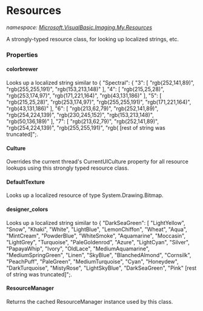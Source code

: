 ﻿# Resources
_namespace: <a href="#" onClick="load('/docs/Microsoft.VisualBasic.Imaging.My.Resources/index.md')">Microsoft.VisualBasic.Imaging.My.Resources</a>_

A strongly-typed resource class, for looking up localized strings, etc.




### Properties

#### colorbrewer
Looks up a localized string similar to { 
 "Spectral": {
 "3": [ "rgb(252,141,89)", "rgb(255,255,191)", "rgb(153,213,148)" ],
 "4": [ "rgb(215,25,28)", "rgb(253,174,97)", "rgb(171,221,164)", "rgb(43,131,186)" ],
 "5": [ "rgb(215,25,28)", "rgb(253,174,97)", "rgb(255,255,191)", "rgb(171,221,164)", "rgb(43,131,186)" ],
 "6": [ "rgb(213,62,79)", "rgb(252,141,89)", "rgb(254,224,139)", "rgb(230,245,152)", "rgb(153,213,148)", "rgb(50,136,189)" ],
 "7": [ "rgb(213,62,79)", "rgb(252,141,89)", "rgb(254,224,139)", "rgb(255,255,191)", "rgb( [rest of string was truncated]";.
#### Culture
Overrides the current thread's CurrentUICulture property for all
 resource lookups using this strongly typed resource class.
#### DefaultTexture
Looks up a localized resource of type System.Drawing.Bitmap.
#### designer_colors
Looks up a localized string similar to { 
 "DarkSeaGreen": [ "LightYellow", "Snow", "Khaki", "White", "LightBlue", "LemonChiffon", "Wheat", "Aqua", "MintCream", "PowderBlue", "WhiteSmoke", "Aquamarine", "Moccasin", "LightGrey", "Turquoise", "PaleGoldenrod", "Azure", "LightCyan", "Silver", "PapayaWhip", "Ivory", "OldLace", "MediumAquamarine", "MediumSpringGreen", "Linen", "SkyBlue", "BlanchedAlmond", "Cornsilk", "PeachPuff", "PaleGreen", "MediumTurquoise", "Cyan", "Honeydew", "DarkTurquoise", "MistyRose", "LightSkyBlue", "DarkSeaGreen", "Pink" [rest of string was truncated]";.
#### ResourceManager
Returns the cached ResourceManager instance used by this class.
